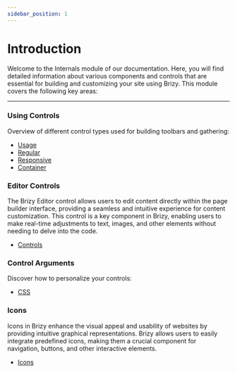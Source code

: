 ```yaml
---
sidebar_position: 1
---
```


# Introduction

Welcome to the Internals module of our documentation. Here, you will find detailed information about various components and controls that are essential for building and customizing your site using Brizy. This module covers the following key areas:

---

### Using Controls 

Overview of different control types used for building toolbars and gathering:

- [Usage](/docs-internals/using-controls/usage)
- [Regular](/docs-internals/using-controls/regular-control)
- [Responsive](/docs-internals/using-controls/responsive-control)
- [Container](/docs-internals/using-controls/container-controls)

### Editor Controls 

The Brizy Editor control allows users to edit content directly within the page builder interface, providing a seamless and intuitive experience for content customization. This control is a key component in Brizy, enabling users to make real-time adjustments to text, images, and other elements without needing to delve into the code.

- [Controls](/docs-internals/editor-controls/introduction/)
 
### Control Arguments

Discover how to personalize your controls:

- [CSS](/docs-internals/control-arguments/css/)

### Icons 

Icons in Brizy enhance the visual appeal and usability of websites by providing intuitive graphical representations. Brizy allows users to easily integrate predefined icons, making them a crucial component for navigation, buttons, and other interactive elements.
- [Icons](/docs-internals/icons/)
